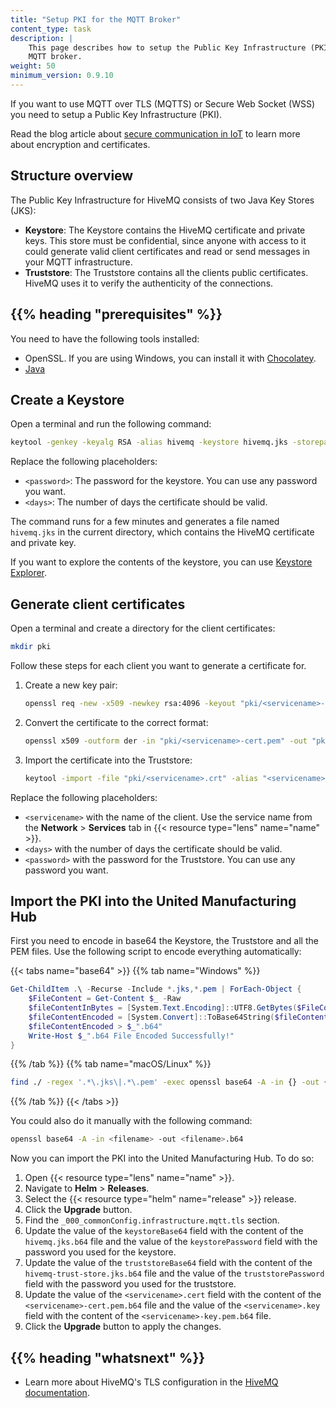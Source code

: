 ```yaml
---
title: "Setup PKI for the MQTT Broker"
content_type: task
description: |
    This page describes how to setup the Public Key Infrastructure (PKI) for the
    MQTT broker.
weight: 50
minimum_version: 0.9.10
---
```


<!-- overview -->

If you want to use MQTT over TLS (MQTTS) or Secure Web Socket (WSS) you need
to setup a Public Key Infrastructure (PKI).

Read the blog article about
[secure communication in IoT](https://www.umh.app/post/an-introduction-into-certificates-and-secure-communication-in-iot-for-normal-people)
to learn more about encryption and certificates.

## Structure overview

The Public Key Infrastructure for HiveMQ consists of two Java Key Stores (JKS):

- **Keystore**: The Keystore contains the HiveMQ certificate and private keys.
  This store must be confidential, since anyone with access to it could generate
  valid client certificates and read or send messages in your MQTT infrastructure.
- **Truststore**: The Truststore contains all the clients public certificates.
  HiveMQ uses it to verify the authenticity of the connections.

## {{% heading "prerequisites" %}}

You need to have the following tools installed:

- OpenSSL. If you are using Windows, you can install it with
  [Chocolatey](https://chocolatey.org/packages/openssl).
- [Java](https://www.java.com/en/download/manual.jsp)

<!-- steps -->

## Create a Keystore

Open a terminal and run the following command:

```bash
keytool -genkey -keyalg RSA -alias hivemq -keystore hivemq.jks -storepass <password> -validity <days> -keysize 4096 -dname "CN={{< resource type="service" name="mqttbroker" >}}" -ext "SAN=IP:127.0.0.1"
```

Replace the following placeholders:

- `<password>`: The password for the keystore. You can use any password you want.
- `<days>`: The number of days the certificate should be valid.

The command runs for a few minutes and generates a file named `hivemq.jks` in
the current directory, which contains the HiveMQ certificate and private key.

If you want to explore the contents of the keystore, you can use
[Keystore Explorer](https://keystore-explorer.org/).

## Generate client certificates

Open a terminal and create a directory for the client certificates:

```bash
mkdir pki
```

Follow these steps for each client you want to generate a certificate for.

1. Create a new key pair:

    ```bash
    openssl req -new -x509 -newkey rsa:4096 -keyout "pki/<servicename>-key.pem" -out "pki/<servicename>-cert.pem" -nodes -days <days> -subj "/CN=<servicename>"
    ```

2. Convert the certificate to the correct format:

   ```bash
   openssl x509 -outform der -in "pki/<servicename>-cert.pem" -out "pki/<servicename>.crt"
   ```

3. Import the certificate into the Truststore:

   ```bash
   keytool -import -file "pki/<servicename>.crt" -alias "<servicename>" -keystore hivemq-trust-store.jks -storepass <password>
   ```

Replace the following placeholders:

- `<servicename>` with the name of the client. Use the service name
from the **Network** > **Services** tab in {{< resource type="lens" name="name" >}}.
- `<days>` with the number of days the certificate should be valid.
- `<password>` with the password for the Truststore. You can use any password you want.

## Import the PKI into the United Manufacturing Hub

First you need to encode in base64 the Keystore, the Truststore and all the PEM
files. Use the following script to encode everything automatically:
  
{{< tabs name="base64" >}}
{{% tab name="Windows" %}}

  ```powershell
  Get-ChildItem .\ -Recurse -Include *.jks,*.pem | ForEach-Object {
      $FileContent = Get-Content $_ -Raw
      $fileContentInBytes = [System.Text.Encoding]::UTF8.GetBytes($FileContent)
      $fileContentEncoded = [System.Convert]::ToBase64String($fileContentInBytes)
      $fileContentEncoded > $_".b64"
      Write-Host $_".b64 File Encoded Successfully!"
  }
  ```

{{% /tab %}}
{{% tab name="macOS/Linux" %}}

  ```bash
  find ./ -regex '.*\.jks\|.*\.pem' -exec openssl base64 -A -in {} -out {}.b64 \;
  ```

{{% /tab %}}
{{< /tabs >}}

You could also do it manually with the following command:

  ```bash
  openssl base64 -A -in <filename> -out <filename>.b64
  ```

Now you can import the PKI into the United Manufacturing Hub. To do so:

1. Open {{< resource type="lens" name="name" >}}.
2. Navigate to **Helm** > **Releases**.
3. Select the {{< resource type="helm" name="release" >}} release.
4. Click the **Upgrade** button.
5. Find the `_000_commonConfig.infrastructure.mqtt.tls` section.
6. Update the value of the `keystoreBase64` field with the content of the
   `hivemq.jks.b64` file and the value of the `keystorePassword` field with the
   password you used for the keystore.
7. Update the value of the `truststoreBase64` field with the content of the
   `hivemq-trust-store.jks.b64` file and the value of the `truststorePassword`
   field with the password you used for the truststore.
8. Update the value of the `<servicename>.cert` field with the content of the
   `<servicename>-cert.pem.b64` file and the value of the `<servicename>.key` field
   with the content of the `<servicename>-key.pem.b64` file.
9. Click the **Upgrade** button to apply the changes.

<!-- Optional section; add links to information related to this topic. -->
## {{% heading "whatsnext" %}}

- Learn more about HiveMQ's TLS configuration in the
  [HiveMQ documentation](https://www.hivemq.com/docs/hivemq/4.9/user-guide/howtos.html).

